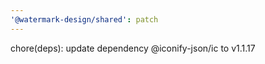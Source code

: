 ```yaml
---
'@watermark-design/shared': patch
---
```


chore(deps): update dependency @iconify-json/ic to v1.1.17
